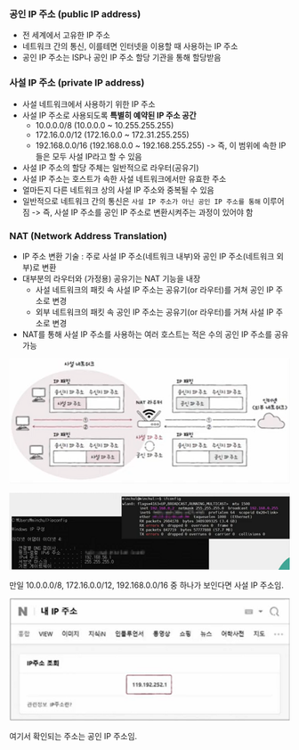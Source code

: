 ### 공인 IP 주소 (public IP address)
- 전 세계에서 고유한 IP 주소
- 네트워크 간의 통신, 이를테면 인터넷을 이용할 때 사용하는 IP 주소
- 공인 IP 주소는 ISP나 공인 IP 주소 할당 기관을 통해 할당받음


### 사설 IP 주소 (private IP address)
- 사설 네트워크에서 사용하기 위한 IP 주소
- 사설 IP 주소로 사용되도록 **특별히 예약된 IP 주소 공간**
	- 10.0.0.0/8 (10.0.0.0 ~ 10.255.255.255)
	- 172.16.0.0/12 (172.16.0.0 ~ 172.31.255.255)
	- 192.168.0.0/16 (192.168.0.0 ~ 192.168.255.255)
-> 즉, 이 범위에 속한 IP들은 모두 사설 IP라고 할 수 있음
- 사설 IP 주소의 할당 주체는 일반적으로 라우터(공유기)
- 사설 IP 주소는 호스트가 속한 사설 네트워크에서만 유효한 주소
- 얼마든지 다른 네트워크 상의 사설 IP 주소와 중복될 수 있음
- 일반적으로 네트워크 간의 통신은 `사설 IP 주소가 아닌 공인 IP 주소를 통해` 이루어짐
-> 즉, 사설 IP 주소를 공인 IP 주소로 변환시켜주는 과정이 있어야 함

### NAT (Network Address Translation)
- IP 주소 변환 기술 : 주로 사설 IP 주소(네트워크 내부)와 공인 IP 주소(네트워크 외부)로 변환
- 대부분의 라우터와 (가정용) 공유기는 NAT 기능을 내장
	- 사설 네트워크의 패킷 속 사설 IP 주소는 공유기(or 라우터)를 거쳐 공인 IP 주소로 변경
	- 외부 네트워크의 패킷 속 공인 IP 주소는 공유기(or 라우터)를 거쳐 사설 IP 주소로 변경
- NAT를 통해 사설 IP 주소를 사용하는 여러 호스트는 적은 수의 공인 IP 주소를 공유 가능

![](../../README_resources/Pasted%20image%2020251012164002.png)

![](../../README_resources/Pasted%20image%2020251012164108.png)

만일 10.0.0.0/8, 172.16.0.0/12, 192.168.0.0/16 중 하나가 보인다면 사설 IP 주소임.

![](../../README_resources/Pasted%20image%2020251012164139.png)

여기서 확인되는 주소는 공인 IP 주소임.